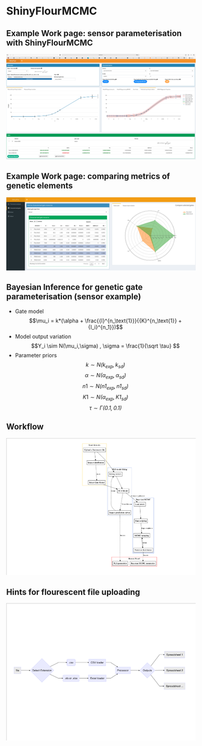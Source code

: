 # ShinyFlourMCMC

## Example Work page: sensor parameterisation with ShinyFlourMCMC
![example work page](https://github.com/lynceuslq/ShinyFlourMCMC/blob/main/www/exampleworkpage.png)

## Example Work page: comparing metrics of genetic elements
![Compare radar](https://github.com/lynceuslq/ShinyFlourMCMC/blob/main/www/radar_compare.png)


## Bayesian Inference for genetic gate parameterisation (sensor example)
-   Gate model $$\mu_i = k*(\alpha + \frac{{I}^{n_\text{1}}}{{K}^{n_\text{1}} + {I_i}^{n_1}})$$
-   Model output variation $$Y_i \sim N(\mu_i,\sigma) , \sigma = \frac{1}{\sqrt \tau} $$
-   Parameter priors  
    $$k \sim \mathit{N(k_{exp}, k_{sd})}$$
    $$\alpha \sim \mathit{N(\alpha_{exp}, \alpha_{sd})}$$
    $$n1 \sim \mathit{N(n1_{exp}, n1_{sd})}$$
    $$K1 \sim \mathit{N(\alpha_{exp}, K1_{sd})}$$
    $$\tau \sim \mathit{\Gamma (0.1,0.1)}$$

## Workflow
![Workflow for sensor parameterisation](https://github.com/lynceuslq/ShinyFlourMCMC/blob/main/www/MCMC_workflow_single%20input.png)

## Hints for flourescent file uploading
![File input](https://github.com/lynceuslq/ShinyFlourMCMC/blob/main/www/fileinput.png)

